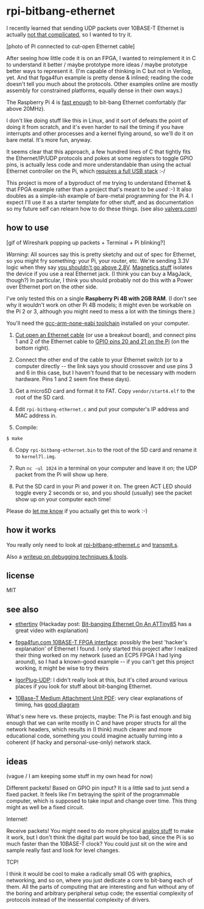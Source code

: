 # rpi-bitbang-ethernet

I recently learned that sending UDP packets over 10BASE-T Ethernet is
actually [not that
complicated](https://www.fpga4fun.com/10BASE-T.html), so I wanted to
try it.

[photo of Pi connected to cut-open Ethernet cable]

After seeing how little code it is on an FPGA, I wanted to reimplement
it in C to understand it better / maybe prototype more ideas / maybe
prototype better ways to represent it. (I'm capable of thinking in C
but not in Verilog, yet. And that fpga4fun example is pretty dense &
inlined; reading the code doesn't tell you much about the
protocols. Other examples online are mostly assembly for constrained
platforms, equally dense in their own ways.)

The Raspberry Pi 4 is [fast
enough](https://github.com/hzeller/rpi-gpio-dma-demo) to bit-bang
Ethernet comfortably (far above 20MHz).

I don't like doing stuff like this in Linux, and it sort of defeats
the point of doing it from scratch, and it's even harder to nail the
timing if you have interrupts and other processes and a kernel flying
around, so we'll do it on bare metal. It's more fun, anyway.

It seems clear that this approach, a few hundred lines of C that
tightly fits the Ethernet/IP/UDP protocols and pokes at some registers
to toggle GPIO pins, is actually less code and more understandable
than using the actual Ethernet controller on the Pi, which [requires a
full USB
stack](https://www.raspberrypi.org/forums/viewtopic.php?t=36044) :-/

This project is more of a byproduct of me trying to understand
Ethernet & that FPGA example rather than a project that's meant to be
_used_ :-) It also doubles as a simple-ish example of bare-metal
programming for the Pi 4. I expect I'll use it as a starter template
for other stuff, and as documentation so my future self can relearn
how to do these things. (see also
[valvers.com](https://www.valvers.com/open-software/raspberry-pi/bare-metal-programming-in-c-part-1/))

## how to use

[gif of Wireshark popping up packets + Terminal + Pi blinking?]

_Warning_: All sources say this is pretty sketchy and out of spec for
Ethernet, so you might fry something: your Pi, your router, etc. We're
sending 3.3V logic when they say [you shouldn't go above
2.8V](https://www.iol.unh.edu/sites/default/files/knowledgebase/ethernet/10basetmau.pdf#page=11). [Magnetics
stuff](https://networkengineering.stackexchange.com/questions/29927/what-is-the-purpose-of-an-ethernet-magnetic-transformer-and-how-are-they-used)
isolates the device if you use a real Ethernet jack. (I think you can
buy a MagJack, though?) In particular, I think you should probably not
do this with a Power over Ethernet port on the other side.

I've only tested this on a single **Raspberry Pi 4B with 2GB RAM**. (I
don't see why it wouldn't work on other Pi 4B models; it might even be
workable on the Pi 2 or 3, although you might need to mess a lot with
the timings there.)

You'll need the [gcc-arm-none-eabi
toolchain](https://developer.arm.com/tools-and-software/open-source-software/developer-tools/gnu-toolchain/gnu-rm/downloads)
installed on your computer.

1. [Cut open an Ethernet cable](https://www.fpga4fun.com/10BASE-T0.html)
(or use a breakout board), and connect pins 1 and 2 of the Ethernet
cable to [GPIO pins 20 and 21 on the Pi](https://pinout.xyz/) (on the
bottom right).

2. Connect the other end of the cable to your Ethernet switch (or to a
computer directly -- the link says you should crossover and use pins 3
and 6 in this case, but I haven't found that to be necessary with
modern hardware. Pins 1 and 2 seem fine these days).

3. Get a microSD card and format it to FAT. Copy `vendor/start4.elf` to
the root of the SD card.

4. Edit `rpi-bitbang-ethernet.c` and put your computer's IP address and
MAC address in.

5. Compile:

```
$ make
```

6. Copy `rpi-bitbang-ethernet.bin` to the root of the SD card and rename
it to `kernel7l.img`.

7. Run `nc -ul 1024` in a terminal on your computer and leave it on;
the UDP packet from the Pi will show up here.

8. Put the SD card in your Pi and power it on. The green ACT LED should
toggle every 2 seconds or so, and you should (usually) see the packet
show up on your computer each time!

Please do [let me know](https://omar.website) if you actually get this
to work :-) 

## how it works

You really only need to look at
[rpi-bitbang-ethernet.c](rpi-bitbang-ethernet.c) and
[transmit.s](transmit.s).

Also a [writeup on debugging techniques &
tools](helpful-but-not-strictly-necessary/debugging.md).

## license

MIT

## see also

- [ethertiny](https://github.com/cnlohr/ethertiny) (Hackaday post:
  [Bit-banging Ethernet On An
  ATTiny85](https://hackaday.com/2014/08/29/bit-banging-ethernet-on-an-attiny85/)
  has a great video with explanation)

- [fpga4fun.com 10BASE-T FPGA
  interface](https://www.fpga4fun.com/10BASE-T.html): possibly the
  best 'hacker's explanation' of Ethernet I found. I only started this
  project after I realized their thing worked on my network (used an
  ECP5 FPGA I had lying around), so I had a known-good example -- if
  you can't get this project working, it might be wise to try theirs

- [IgorPlug-UDP](http://web.archive.org/web/20080202054313/https://www.cesko.host.sk/IgorPlugUDP/IgorPlug-UDP%20(AVR)_eng.htm):
  I didn't really look at this, but it's cited around various places
  if you look for stuff about bit-banging Ethernet.

- [10Base-T Medium Attachment Unit
  PDF](https://www.iol.unh.edu/sites/default/files/knowledgebase/ethernet/10basetmau.pdf):
  very clear explanations of timing, has [good
  diagram](https://www.iol.unh.edu/sites/default/files/knowledgebase/ethernet/10basetmau.pdf#page=8)

What's new here vs. these projects, maybe: The Pi is fast enough and
big enough that we can write mostly in C and have proper structs for
all the network headers, which results in (I think) much clearer and
more educational code, something you could imagine actually turning
into a coherent (if hacky and personal-use-only) network stack.

## ideas

(vague / I am keeping some stuff in my own head for now)

Different packets! Based on GPIO pin input? It is a little sad to just
send a fixed packet. It feels like I'm betraying the spirit of the
programmable computer, which is supposed to take input and change over
time. This thing might as well be a fixed circuit.

Internet!

Receive packets! You might need to do more physical [analog
stuff](https://www.fpga4fun.com/10BASE-T4.html) to make it work, but I
don't think the digital part would be too bad, since the Pi is so much
faster than the 10BASE-T clock? You could just sit on the wire and
sample really fast and look for level changes.

TCP!

I think it would be cool to make a radically small OS with graphics,
networking, and so on, where you just dedicate a core to bit-bang each
of them. All the parts of computing that are interesting and fun
without any of the boring and arbitrary peripheral setup code; the
essential complexity of protocols instead of the inessential
complexity of drivers.
